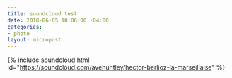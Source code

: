 ```yaml
---
title: soundcloud test
date: 2018-06-05 18:06:00 -04:00
categories:
- photo
layout: micropost
---
```


{% include soundcloud.html id="https://soundcloud.com/avehuntley/hector-berlioz-la-marseillaise" %}